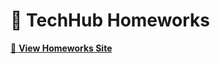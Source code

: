 # :notebook: TechHub Homeworks
[:link: **View Homeworks Site**](https://staggolee.github.io/Davit-Davitiani-Main)
